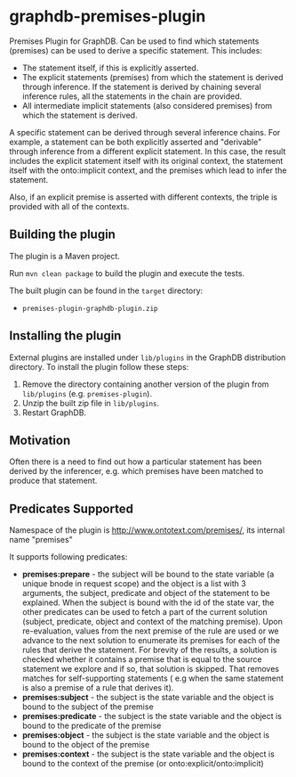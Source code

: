 # graphdb-premises-plugin

Premises Plugin for GraphDB. Can be used to find which statements (premises) can be used to derive a specific statement. This includes:
- The statement itself, if this is explicitly asserted.
- The explicit statements (premises) from which the statement is derived through inference. If the statement is derived by chaining several inference rules, all the statements in the chain are provided.
- All intermediate implicit statements (also considered premises) from which the statement is derived.

A specific statement can be derived through several inference chains. For example, a statement can be both explicitly asserted and "derivable" through inference from a different explicit statement. In this case, the result includes the explicit statement itself with its original context, the statement itself with the onto:implicit context, and the premises which lead to infer the statement.

Also, if an explicit premise is asserted with different contexts, the triple is provided with all of the contexts.


## Building the plugin

The plugin is a Maven project.

Run `mvn clean package` to build the plugin and execute the tests.

The built plugin can be found in the `target` directory:

- `premises-plugin-graphdb-plugin.zip`

## Installing the plugin

External plugins are installed under `lib/plugins` in the GraphDB distribution
directory. To install the plugin follow these steps:

1. Remove the directory containing another version of the plugin from `lib/plugins` (e.g. `premises-plugin`).
1. Unzip the built zip file in `lib/plugins`.
1. Restart GraphDB. 

## Motivation

Often there is a need to find out how a particular statement has been derived by the inferencer, e.g. which premises have been matched to produce that statement.

## Predicates Supported

Namespace of the plugin is <http://www.ontotext.com/premises/>, its internal name "premises"

It supports following predicates:
- **premises:prepare**  - the subject will be bound to the state variable (a unique bnode in request scope) and the object is a list with 3 arguments, the subject, predicate and object of the statement to be explained.
When the subject is bound with the id of the state var, the other predicates can be used to fetch a part of the current solution (subject, predicate, object and context of the matching premise).
Upon re-evaluation, values from the next premise of the rule are used or we advance to the next solution to enumerate its premises for each of the rules that derive the statement.
For brevity of the results, a solution is checked whether it contains a premise that is equal to the source statement we explore and if so, that solution is skipped. That removes matches for self-supporting statements ( e.g when the same statement is also a premise of a rule that derives it).
- **premises:subject** -  the subject is the state variable and the object is bound to the subject of the premise
- **premises:predicate** -  the subject is the state variable and the object is bound to the predicate of the premise
- **premises:object** -  the subject is the state variable and the object is bound to the object of the premise
- **premises:context** -  the subject is the state variable and the object is bound to the context of the premise (or onto:explicit/onto:implicit)
